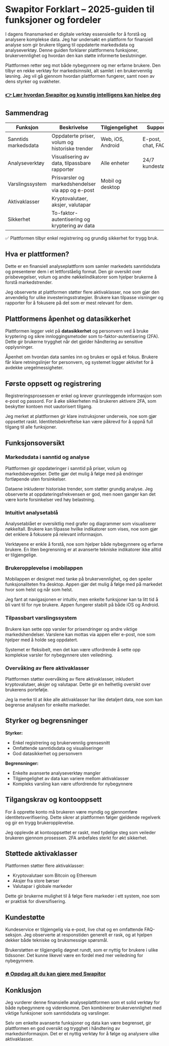 # Swapitor Forklart – 2025-guiden til funksjoner og fordeler
   
I dagens finansmarked er digitale verktøy essensielle for å forstå og analysere komplekse data. Jeg har undersøkt en plattform for finansiell analyse som gir brukere tilgang til oppdaterte markedsdata og analyseverktøy. Denne guiden forklarer plattformens funksjoner, brukervennlighet og hvordan den kan støtte informerte beslutninger.

Plattformen retter seg mot både nybegynnere og mer erfarne brukere. Den tilbyr en rekke verktøy for markedsinnsikt, alt samlet i en brukervennlig løsning. Jeg vil gå gjennom hvordan plattformen fungerer, samt noen av dens styrker og svakheter.

### [👉 Lær hvordan Swapitor og kunstig intelligens kan hjelpe deg](https://tinyurl.com/295c98bp)
## Sammendrag  
| Funksjon               | Beskrivelse                                             | Tilgjengelighet         | Support                 |  
|-----------------------|---------------------------------------------------------|------------------------|-------------------------|  
| Sanntids markedsdata   | Oppdaterte priser, volum og historiske trender          | Web, iOS, Android      | E-post, chat, FAQ       |  
| Analyseverktøy         | Visualisering av data, tilpassbare rapporter            | Alle enheter           | 24/7 kundestøtte        |  
| Varslingssystem        | Prisvarsler og markedshendelser via app og e-post       | Mobil og desktop       |                         |  
| Aktivaklasser          | Kryptovalutaer, aksjer, valutapar                        |                        |                         |  
| Sikkerhet             | To-faktor-autentisering og kryptering av data           |                        |                         |  

✅ Plattformen tilbyr enkel registrering og grundig sikkerhet for trygg bruk.

## Hva er plattformen?  
Dette er en finansiell analyseplattform som samler markedets sanntidsdata og presenterer dem i et lettforståelig format. Den gir oversikt over prisbevegelser, volum og andre nøkkelindikatorer som hjelper brukerne å forstå markedstrender.

Jeg observerte at plattformen støtter flere aktivaklasser, noe som gjør den anvendelig for ulike investeringsstrategier. Brukere kan tilpasse visninger og rapporter for å fokusere på det som er mest relevant for dem.

## Plattformens åpenhet og datasikkerhet  
Plattformen legger vekt på **datasikkerhet** og personvern ved å bruke kryptering og sikre innloggingsmetoder som to-faktor-autentisering (2FA). Dette gir brukerne trygghet når det gjelder håndtering av sensitive opplysninger.

Åpenhet om hvordan data samles inn og brukes er også et fokus. Brukere får klare retningslinjer for personvern, og systemet logger aktivitet for å avdekke uregelmessigheter.

## Første oppsett og registrering  
Registreringsprosessen er enkel og krever grunnleggende informasjon som e-post og passord. For å øke sikkerheten må brukeren aktivere 2FA, som beskytter kontoen mot uautorisert tilgang.

Jeg merket at plattformen gir klare instruksjoner underveis, noe som gjør oppsettet raskt. Identitetsbekreftelse kan være påkrevd for å oppnå full tilgang til alle funksjoner.

## Funksjonsoversikt  

### Markedsdata i sanntid og analyse  
Plattformen gir oppdateringer i sanntid på priser, volum og markedsbevegelser. Dette gjør det mulig å følge med på endringer fortløpende uten forsinkelser.

Dataene inkluderer historiske trender, som støtter grundig analyse. Jeg observerte at oppdateringsfrekvensen er god, men noen ganger kan det være korte forsinkelser ved høy belastning.

### Intuitivt analysetablå  
Analysetablået er oversiktlig med grafer og diagrammer som visualiserer nøkkeltall. Brukere kan tilpasse hvilke indikatorer som vises, noe som gjør det enklere å fokusere på relevant informasjon.

Verktøyene er enkle å forstå, noe som hjelper både nybegynnere og erfarne brukere. En liten begrensning er at avanserte tekniske indikatorer ikke alltid er tilgjengelige.

### Brukeropplevelse i mobilappen  
Mobilappen er designet med tanke på brukervennlighet, og den speiler funksjonaliteten fra desktop. Appen gjør det mulig å følge med på markedet hvor som helst og når som helst.

Jeg fant at navigasjonen er intuitiv, men enkelte funksjoner kan ta litt tid å bli vant til for nye brukere. Appen fungerer stabilt på både iOS og Android.

### Tilpassbart varslingssystem  
Brukere kan sette opp varsler for prisendringer og andre viktige markedshendelser. Varslene kan mottas via appen eller e-post, noe som hjelper med å holde seg oppdatert.

Systemet er fleksibelt, men det kan være utfordrende å sette opp komplekse varsler for nybegynnere uten veiledning.

### Overvåking av flere aktivaklasser  
Plattformen støtter overvåking av flere aktivaklasser, inkludert kryptovalutaer, aksjer og valutapar. Dette gir en helhetlig oversikt over brukerens portefølje.

Jeg la merke til at ikke alle aktivaklasser har like detaljert data, noe som kan begrense analysen for enkelte markeder.

## Styrker og begrensninger  
**Styrker:**  
- Enkel registrering og brukervennlig grensesnitt  
- Omfattende sanntidsdata og visualiseringer  
- God datasikkerhet og personvern  

**Begrensninger:**  
- Enkelte avanserte analyseverktøy mangler  
- Tilgjengelighet av data kan variere mellom aktivaklasser  
- Kompleks varsling kan være utfordrende for nybegynnere  

## Tilgangskrav og kontooppsett  
For å opprette konto må brukeren være myndig og gjennomføre identitetsverifisering. Dette sikrer at plattformen følger gjeldende regelverk og gir en trygg brukeropplevelse.

Jeg opplevde at kontooppsettet er raskt, med tydelige steg som veileder brukeren gjennom prosessen. 2FA anbefales sterkt for økt sikkerhet.

## Støttede aktivaklasser  
Plattformen støtter flere aktivaklasser:  
- Kryptovalutaer som Bitcoin og Ethereum  
- Aksjer fra store børser  
- Valutapar i globale markeder  

Dette gir brukerne mulighet til å følge flere markeder i ett system, noe som er praktisk for diversifisering.

## Kundestøtte  
Kundeservice er tilgjengelig via e-post, live chat og en omfattende FAQ-seksjon. Jeg observerte at responstiden generelt er rask, og at hjelpen dekker både tekniske og bruksmessige spørsmål.

Brukerstøtten er tilgjengelig døgnet rundt, som er nyttig for brukere i ulike tidssoner. Det kunne likevel være en fordel med mer veiledning for nybegynnere.

### [🔥 Oppdag alt du kan gjøre med Swapitor](https://tinyurl.com/295c98bp)
## Konklusjon  
Jeg vurderer denne finansielle analyseplattformen som et solid verktøy for både nybegynnere og viderekomne. Den kombinerer brukervennlighet med viktige funksjoner som sanntidsdata og varslinger.

Selv om enkelte avanserte funksjoner og data kan være begrenset, gir plattformen en god oversikt og trygghet i håndtering av markedsinformasjon. Det er et nyttig verktøy for å følge og analysere ulike aktivaklasser.